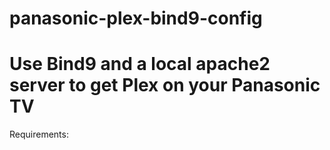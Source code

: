 # panasonic-plex-bind9-config
# Use Bind9 and a local apache2 server to get Plex on your Panasonic TV
Requirements:
